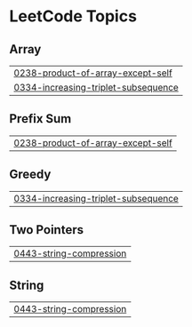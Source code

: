 

<!---LeetCode Topics Start-->
# LeetCode Topics
## Array
|  |
| ------- |
| [0238-product-of-array-except-self](https://github.com/karanmaheshwari16/LeetCode-75/tree/master/0238-product-of-array-except-self) |
| [0334-increasing-triplet-subsequence](https://github.com/karanmaheshwari16/LeetCode-75/tree/master/0334-increasing-triplet-subsequence) |
## Prefix Sum
|  |
| ------- |
| [0238-product-of-array-except-self](https://github.com/karanmaheshwari16/LeetCode-75/tree/master/0238-product-of-array-except-self) |
## Greedy
|  |
| ------- |
| [0334-increasing-triplet-subsequence](https://github.com/karanmaheshwari16/LeetCode-75/tree/master/0334-increasing-triplet-subsequence) |
## Two Pointers
|  |
| ------- |
| [0443-string-compression](https://github.com/karanmaheshwari16/LeetCode-75/tree/master/0443-string-compression) |
## String
|  |
| ------- |
| [0443-string-compression](https://github.com/karanmaheshwari16/LeetCode-75/tree/master/0443-string-compression) |
<!---LeetCode Topics End-->